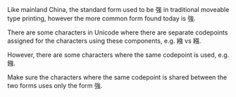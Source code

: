 Like mainland China, the standard form used to be 强 in traditional moveable type printing,
however the more common form found today is 強.

There are some characters in Unicode where there are separate codepoints assigned for the
characters using these components, e.g. 繈 vs 繦.

However, there are some characters where the same codepoint is used, e.g. 鏹.

Make sure the characters where the same codepoint is shared between the two forms uses
only the form 強.
